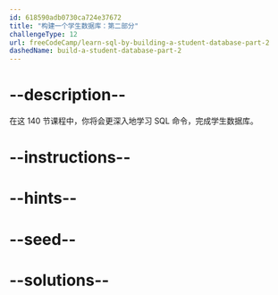 ```yaml
---
id: 618590adb0730ca724e37672
title: "构建一个学生数据库：第二部分"
challengeType: 12
url: freeCodeCamp/learn-sql-by-building-a-student-database-part-2
dashedName: build-a-student-database-part-2
---
```


# --description--

在这 140 节课程中，你将会更深入地学习 SQL 命令，完成学生数据库。

# --instructions--

# --hints--

# --seed--

# --solutions--
